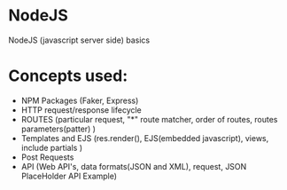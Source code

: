 # NodeJS
NodeJS (javascript server side) basics


# Concepts used:
  * NPM Packages (Faker, Express)
  * HTTP request/response lifecycle
  * ROUTES (particular request, "*" route matcher, order of routes, routes parameters(patter) )
  * Templates and EJS (res.render(), EJS(embedded javascript), views, include partials )
  * Post Requests
  * API (Web API's, data formats(JSON and XML), request, JSON PlaceHolder API Example)

